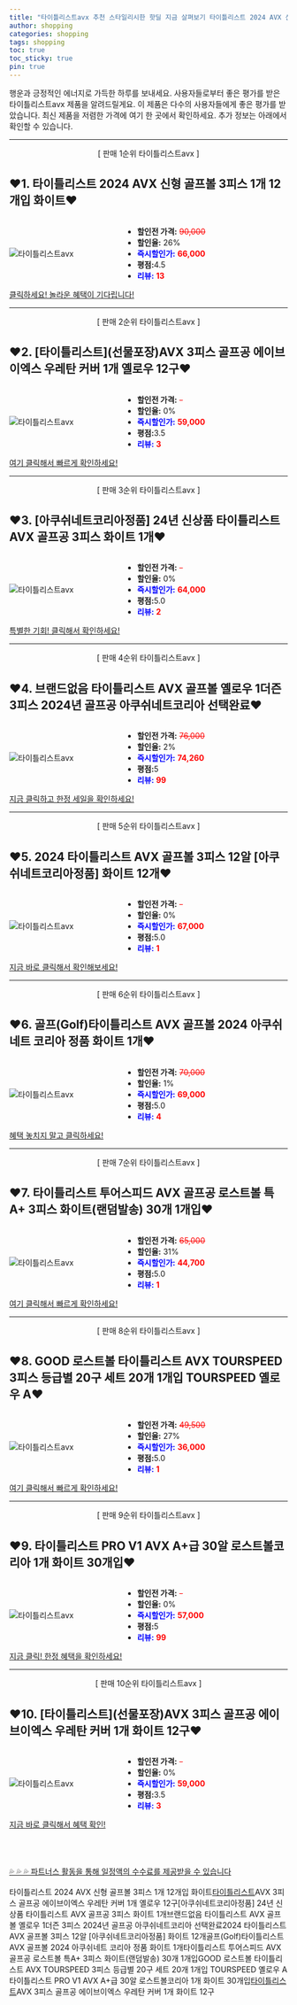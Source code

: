 ```yaml
---
title: "타이틀리스트avx 추천 스타일리시한 핫딜 지금 살펴보기 타이틀리스트 2024 AVX 신형 골프볼"
author: shopping
categories: shopping
tags: shopping
toc: true
toc_sticky: true
pin: true
---
```

행운과 긍정적인 에너지로 가득한 하루를 보내세요. 사용자들로부터 좋은 평가를 받은 타이틀리스트avx 제품을 알려드릴게요. 이 제품은 다수의 사용자들에게 좋은 평가를 받았습니다. 최신 제품을 저렴한 가격에 여기 한 곳에서 확인하세요. 추가 정보는 아래에서 확인할 수 있습니다.

---
<p class="toplist" style="margin: 0 auto; display: block; width: fit-content;">[ 판매 1순위 타이틀리스트avx ]</p>

<h2><strong>❤️1. 타이틀리스트 2024 AVX 신형 골프볼 3피스 1개 12개입 화이트❤️</strong></h2>

<div style="display: flex; align-items: center;">
    <div style="flex: 0.4;">
        <img src="https://thumbnail10.coupangcdn.com/thumbnails/remote/230x230ex/image/vendor_inventory/e1fa/72958455eb9bccf3290de6e13b2ecf87289dc46346c3130577e2693e2379.jpg" alt="타이틀리스트avx" style="max-width: 100%;">
    </div>
    <div style="flex: 0.6; margin-left: 10px;">
        <ul>
            <li><strong>할인전 가격:</strong> <del style="color: red;">90,000</del></li>
            <li><strong>할인율:</strong> 26%</li>
            <li><span style='color:blue'><strong>즉시할인가:</strong></span> <span style='color:red'><strong>66,000</strong></span></li>
            <li><strong>평점:</strong>4.5</li>
            <li><span style='color:blue'><strong>리뷰:</strong></span> <span style='color:red'><strong>13</strong></span></li>
        </ul>
    </div>
</div>
<div class="center">
    <a href="https://selin100587001.github.io?lptag=AF9450613&subid=githubio&pageKey=7942072668&traceid=V0-153&itemId=21878204406&vendorItemId=88926313634" class="myButton">
        클릭하세요! 놀라운 혜택이 기다립니다!
    </a>
</div>


---
<p class="toplist" style="margin: 0 auto; display: block; width: fit-content;">[ 판매 2순위 타이틀리스트avx ]</p>

<h2><strong>❤️2. [타이틀리스트](선물포장)AVX 3피스 골프공 에이브이엑스 우레탄 커버 1개 옐로우 12구❤️</strong></h2>

<div style="display: flex; align-items: center;">
    <div style="flex: 0.4;">
        <img src="https://thumbnail7.coupangcdn.com/thumbnails/remote/230x230ex/image/vendor_inventory/3e34/0e354aaa0636ea8ebb138dcffc9e3e357487dc793588a184c7e294ca0769.jpg" alt="타이틀리스트avx" style="max-width: 100%;">
    </div>
    <div style="flex: 0.6; margin-left: 10px;">
        <ul>
            <li><strong>할인전 가격:</strong> <del style="color: red;">-</del></li>
            <li><strong>할인율:</strong> 0%</li>
            <li><span style='color:blue'><strong>즉시할인가:</strong></span> <span style='color:red'><strong>59,000</strong></span></li>
            <li><strong>평점:</strong>3.5</li>
            <li><span style='color:blue'><strong>리뷰:</strong></span> <span style='color:red'><strong>3</strong></span></li>
        </ul>
    </div>
</div>
<div class="center">
    <a href="https://selin100587001.github.io?lptag=AF9450613&subid=githubio&pageKey=8103795595&traceid=V0-153&itemId=22931779930&vendorItemId=89882542508" class="myButton">
        여기 클릭해서 빠르게 확인하세요!
    </a>
</div>


---
<p class="toplist" style="margin: 0 auto; display: block; width: fit-content;">[ 판매 3순위 타이틀리스트avx ]</p>

<h2><strong>❤️3. [아쿠쉬네트코리아정품] 24년 신상품 타이틀리스트 AVX 골프공 3피스 화이트 1개❤️</strong></h2>

<div style="display: flex; align-items: center;">
    <div style="flex: 0.4;">
        <img src="https://thumbnail10.coupangcdn.com/thumbnails/remote/230x230ex/image/vendor_inventory/42e0/ed9ffec94472a45b5da81f81205dd0a0b39690ff5c5b8ed2f10c3f5aed09.jpg" alt="타이틀리스트avx" style="max-width: 100%;">
    </div>
    <div style="flex: 0.6; margin-left: 10px;">
        <ul>
            <li><strong>할인전 가격:</strong> <del style="color: red;">-</del></li>
            <li><strong>할인율:</strong> 0%</li>
            <li><span style='color:blue'><strong>즉시할인가:</strong></span> <span style='color:red'><strong>64,000</strong></span></li>
            <li><strong>평점:</strong>5.0</li>
            <li><span style='color:blue'><strong>리뷰:</strong></span> <span style='color:red'><strong>2</strong></span></li>
        </ul>
    </div>
</div>
<div class="center">
    <a href="https://selin100587001.github.io?lptag=AF9450613&subid=githubio&pageKey=8135573427&traceid=V0-153&itemId=23109609806&vendorItemId=90142863873" class="myButton">
        특별한 기회! 클릭해서 확인하세요!
    </a>
</div>


---
<p class="toplist" style="margin: 0 auto; display: block; width: fit-content;">[ 판매 4순위 타이틀리스트avx ]</p>

<h2><strong>❤️4. 브랜드없음 타이틀리스트 AVX 골프볼 옐로우 1더즌 3피스 2024년 골프공 아쿠쉬네트코리아 선택완료❤️</strong></h2>

<div style="display: flex; align-items: center;">
    <div style="flex: 0.4;">
        <img src="https://thumbnail9.coupangcdn.com/thumbnails/remote/230x230ex/image/vendor_inventory/1daa/807934692265892cb273ff14a59b2f1c462cd41eb5e47fd37e8fe34d62f2.jpg" alt="타이틀리스트avx" style="max-width: 100%;">
    </div>
    <div style="flex: 0.6; margin-left: 10px;">
        <ul>
            <li><strong>할인전 가격:</strong> <del style="color: red;">76,000</del></li>
            <li><strong>할인율:</strong> 2%</li>
            <li><span style='color:blue'><strong>즉시할인가:</strong></span> <span style='color:red'><strong>74,260</strong></span></li>
            <li><strong>평점:</strong>5</li>
            <li><span style='color:blue'><strong>리뷰:</strong></span> <span style='color:red'><strong>99</strong></span></li>
        </ul>
    </div>
</div>
<div class="center">
    <a href="https://selin100587001.github.io?lptag=AF9450613&subid=githubio&pageKey=8197049806&traceid=V0-153&itemId=23480052575&vendorItemId=90506552172" class="myButton">
        지금 클릭하고 한정 세일을 확인하세요!
    </a>
</div>


---
<p class="toplist" style="margin: 0 auto; display: block; width: fit-content;">[ 판매 5순위 타이틀리스트avx ]</p>

<h2><strong>❤️5. 2024 타이틀리스트 AVX 골프볼 3피스 12알 [아쿠쉬네트코리아정품] 화이트 12개❤️</strong></h2>

<div style="display: flex; align-items: center;">
    <div style="flex: 0.4;">
        <img src="https://thumbnail9.coupangcdn.com/thumbnails/remote/230x230ex/image/vendor_inventory/09d6/60fabd6bb7b59c72accbec05d9699aca7053996c5f3d504a94b6e2a74f38.jpg" alt="타이틀리스트avx" style="max-width: 100%;">
    </div>
    <div style="flex: 0.6; margin-left: 10px;">
        <ul>
            <li><strong>할인전 가격:</strong> <del style="color: red;">-</del></li>
            <li><strong>할인율:</strong> 0%</li>
            <li><span style='color:blue'><strong>즉시할인가:</strong></span> <span style='color:red'><strong>67,000</strong></span></li>
            <li><strong>평점:</strong>5.0</li>
            <li><span style='color:blue'><strong>리뷰:</strong></span> <span style='color:red'><strong>1</strong></span></li>
        </ul>
    </div>
</div>
<div class="center">
    <a href="https://selin100587001.github.io?lptag=AF9450613&subid=githubio&pageKey=7881872411&traceid=V0-153&itemId=22425520338&vendorItemId=89470223722" class="myButton">
        지금 바로 클릭해서 확인해보세요!
    </a>
</div>


---
<p class="toplist" style="margin: 0 auto; display: block; width: fit-content;">[ 판매 6순위 타이틀리스트avx ]</p>

<h2><strong>❤️6. 골프(Golf)타이틀리스트 AVX 골프볼 2024 아쿠쉬네트 코리아 정품 화이트 1개❤️</strong></h2>

<div style="display: flex; align-items: center;">
    <div style="flex: 0.4;">
        <img src="https://thumbnail9.coupangcdn.com/thumbnails/remote/230x230ex/image/vendor_inventory/291c/a3ac2b638d0aea650c6dcf91a740346a1fa094c80d65b1e09427d08d6c5e.jpg" alt="타이틀리스트avx" style="max-width: 100%;">
    </div>
    <div style="flex: 0.6; margin-left: 10px;">
        <ul>
            <li><strong>할인전 가격:</strong> <del style="color: red;">70,000</del></li>
            <li><strong>할인율:</strong> 1%</li>
            <li><span style='color:blue'><strong>즉시할인가:</strong></span> <span style='color:red'><strong>69,000</strong></span></li>
            <li><strong>평점:</strong>5.0</li>
            <li><span style='color:blue'><strong>리뷰:</strong></span> <span style='color:red'><strong>4</strong></span></li>
        </ul>
    </div>
</div>
<div class="center">
    <a href="https://selin100587001.github.io?lptag=AF9450613&subid=githubio&pageKey=7878441036&traceid=V0-153&itemId=21540770116&vendorItemId=88593699557" class="myButton">
        혜택 놓치지 말고 클릭하세요!
    </a>
</div>


---
<p class="toplist" style="margin: 0 auto; display: block; width: fit-content;">[ 판매 7순위 타이틀리스트avx ]</p>

<h2><strong>❤️7. 타이틀리스트 투어스피드 AVX 골프공 로스트볼 특A+ 3피스 화이트(랜덤발송) 30개 1개입❤️</strong></h2>

<div style="display: flex; align-items: center;">
    <div style="flex: 0.4;">
        <img src="https://thumbnail9.coupangcdn.com/thumbnails/remote/230x230ex/image/retail/images/2024/05/27/10/7/e386ed17-4dd3-43f5-988e-5be5ae8c36c6.jpg" alt="타이틀리스트avx" style="max-width: 100%;">
    </div>
    <div style="flex: 0.6; margin-left: 10px;">
        <ul>
            <li><strong>할인전 가격:</strong> <del style="color: red;">65,000</del></li>
            <li><strong>할인율:</strong> 31%</li>
            <li><span style='color:blue'><strong>즉시할인가:</strong></span> <span style='color:red'><strong>44,700</strong></span></li>
            <li><strong>평점:</strong>5.0</li>
            <li><span style='color:blue'><strong>리뷰:</strong></span> <span style='color:red'><strong>1</strong></span></li>
        </ul>
    </div>
</div>
<div class="center">
    <a href="https://selin100587001.github.io?lptag=AF9450613&subid=githubio&pageKey=8082350628&traceid=V0-153&itemId=22796979999&vendorItemId=90113778469" class="myButton">
        여기 클릭해서 빠르게 확인하세요!
    </a>
</div>


---
<p class="toplist" style="margin: 0 auto; display: block; width: fit-content;">[ 판매 8순위 타이틀리스트avx ]</p>

<h2><strong>❤️8. GOOD 로스트볼 타이틀리스트 AVX TOURSPEED 3피스 등급별 20구 세트 20개 1개입 TOURSPEED 옐로우 A❤️</strong></h2>

<div style="display: flex; align-items: center;">
    <div style="flex: 0.4;">
        <img src="https://thumbnail8.coupangcdn.com/thumbnails/remote/230x230ex/image/vendor_inventory/90cb/4567d91853bdf601b377426a83a2f683e507a70d4d329ecf488a18505aed.jpg" alt="타이틀리스트avx" style="max-width: 100%;">
    </div>
    <div style="flex: 0.6; margin-left: 10px;">
        <ul>
            <li><strong>할인전 가격:</strong> <del style="color: red;">49,500</del></li>
            <li><strong>할인율:</strong> 27%</li>
            <li><span style='color:blue'><strong>즉시할인가:</strong></span> <span style='color:red'><strong>36,000</strong></span></li>
            <li><strong>평점:</strong>5.0</li>
            <li><span style='color:blue'><strong>리뷰:</strong></span> <span style='color:red'><strong>1</strong></span></li>
        </ul>
    </div>
</div>
<div class="center">
    <a href="https://selin100587001.github.io?lptag=AF9450613&subid=githubio&pageKey=7828577035&traceid=V0-153&itemId=21285013463&vendorItemId=88683282644" class="myButton">
        여기 클릭해서 빠르게 확인하세요!
    </a>
</div>


---
<p class="toplist" style="margin: 0 auto; display: block; width: fit-content;">[ 판매 9순위 타이틀리스트avx ]</p>

<h2><strong>❤️9. 타이틀리스트 PRO V1 AVX A+급 30알 로스트볼코리아 1개 화이트 30개입❤️</strong></h2>

<div style="display: flex; align-items: center;">
    <div style="flex: 0.4;">
        <img src="https://thumbnail6.coupangcdn.com/thumbnails/remote/230x230ex/image/vendor_inventory/91a6/e5e6fa76a1a78990d2d06bcc6a0d7eccc5beb5f73178eb6d97aa8fc345ce.png" alt="타이틀리스트avx" style="max-width: 100%;">
    </div>
    <div style="flex: 0.6; margin-left: 10px;">
        <ul>
            <li><strong>할인전 가격:</strong> <del style="color: red;">-</del></li>
            <li><strong>할인율:</strong> 0%</li>
            <li><span style='color:blue'><strong>즉시할인가:</strong></span> <span style='color:red'><strong>57,000</strong></span></li>
            <li><strong>평점:</strong>5</li>
            <li><span style='color:blue'><strong>리뷰:</strong></span> <span style='color:red'><strong>99</strong></span></li>
        </ul>
    </div>
</div>
<div class="center">
    <a href="https://selin100587001.github.io?lptag=AF9450613&subid=githubio&pageKey=8242624069&traceid=V0-153&itemId=23719744651&vendorItemId=90715241143" class="myButton">
        지금 클릭! 한정 혜택을 확인하세요!
    </a>
</div>


---
<p class="toplist" style="margin: 0 auto; display: block; width: fit-content;">[ 판매 10순위 타이틀리스트avx ]</p>

<h2><strong>❤️10. [타이틀리스트](선물포장)AVX 3피스 골프공 에이브이엑스 우레탄 커버 1개 화이트 12구❤️</strong></h2>

<div style="display: flex; align-items: center;">
    <div style="flex: 0.4;">
        <img src="https://thumbnail6.coupangcdn.com/thumbnails/remote/230x230ex/image/vendor_inventory/db6d/b8e8b6ce8cf8473059642b449dc17b46340b6bde8850d8fae5f59f0d1238.jpg" alt="타이틀리스트avx" style="max-width: 100%;">
    </div>
    <div style="flex: 0.6; margin-left: 10px;">
        <ul>
            <li><strong>할인전 가격:</strong> <del style="color: red;">-</del></li>
            <li><strong>할인율:</strong> 0%</li>
            <li><span style='color:blue'><strong>즉시할인가:</strong></span> <span style='color:red'><strong>59,000</strong></span></li>
            <li><strong>평점:</strong>3.5</li>
            <li><span style='color:blue'><strong>리뷰:</strong></span> <span style='color:red'><strong>3</strong></span></li>
        </ul>
    </div>
</div>
<div class="center">
    <a href="https://selin100587001.github.io?lptag=AF9450613&subid=githubio&pageKey=8103795595&traceid=V0-153&itemId=22931779931&vendorItemId=89882542498" class="myButton">
        지금 바로 클릭해서 혜택 확인!
    </a>
</div>

<br><br><br>[💦 💦 💦 파트너스 활동을 통해 일정액의 수수료를 제공받을 수 있습니다](https://link.coupang.com/a/bcpT2c)<br><br>타이틀리스트 2024 AVX 신형 골프볼 3피스 1개 12개입 화이트[타이틀리스트](선물포장)AVX 3피스 골프공 에이브이엑스 우레탄 커버 1개 옐로우 12구[아쿠쉬네트코리아정품] 24년 신상품 타이틀리스트 AVX 골프공 3피스 화이트 1개브랜드없음 타이틀리스트 AVX 골프볼 옐로우 1더즌 3피스 2024년 골프공 아쿠쉬네트코리아 선택완료2024 타이틀리스트 AVX 골프볼 3피스 12알 [아쿠쉬네트코리아정품] 화이트 12개골프(Golf)타이틀리스트 AVX 골프볼 2024 아쿠쉬네트 코리아 정품 화이트 1개타이틀리스트 투어스피드 AVX 골프공 로스트볼 특A+ 3피스 화이트(랜덤발송) 30개 1개입GOOD 로스트볼 타이틀리스트 AVX TOURSPEED 3피스 등급별 20구 세트 20개 1개입 TOURSPEED 옐로우 A타이틀리스트 PRO V1 AVX A+급 30알 로스트볼코리아 1개 화이트 30개입[타이틀리스트](선물포장)AVX 3피스 골프공 에이브이엑스 우레탄 커버 1개 화이트 12구